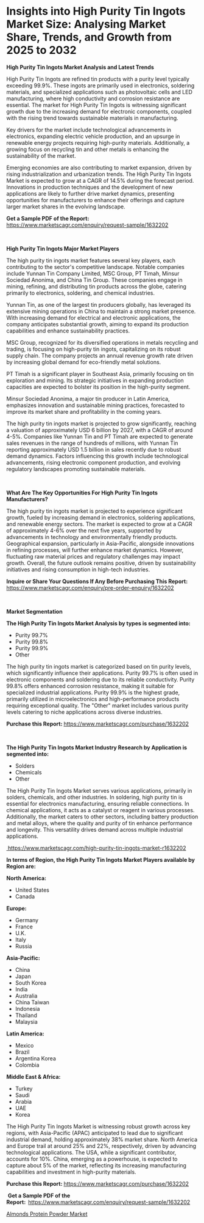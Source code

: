 <p><h1>Insights into High Purity Tin Ingots Market Size: Analysing Market Share, Trends, and Growth from 2025 to 2032</h1></p><p><strong>High Purity Tin Ingots Market Analysis and Latest Trends</strong></p>
<p><p>High Purity Tin Ingots are refined tin products with a purity level typically exceeding 99.9%. These ingots are primarily used in electronics, soldering materials, and specialized applications such as photovoltaic cells and LED manufacturing, where high conductivity and corrosion resistance are essential. The market for High Purity Tin Ingots is witnessing significant growth due to the increasing demand for electronic components, coupled with the rising trend towards sustainable materials in manufacturing.</p><p>Key drivers for the market include technological advancements in electronics, expanding electric vehicle production, and an upsurge in renewable energy projects requiring high-purity materials. Additionally, a growing focus on recycling tin and other metals is enhancing the sustainability of the market.</p><p>Emerging economies are also contributing to market expansion, driven by rising industrialization and urbanization trends. The High Purity Tin Ingots Market is expected to grow at a CAGR of 14.5% during the forecast period. Innovations in production techniques and the development of new applications are likely to further drive market dynamics, presenting opportunities for manufacturers to enhance their offerings and capture larger market shares in the evolving landscape.</p></p>
<p><strong>Get a Sample PDF of the Report:&nbsp;</strong> <a href="https://www.marketscagr.com/enquiry/request-sample/1632202?utm_campaign=3501&utm_medium=2&utm_source=Github&utm_content=ia&utm_term=29032025&utm_id=high-purity-tin-ingots">https://www.marketscagr.com/enquiry/request-sample/1632202</a></p>
<p>&nbsp;</p>
<p><strong>High Purity Tin Ingots Major Market Players</strong></p>
<p><p>The high purity tin ingots market features several key players, each contributing to the sector's competitive landscape. Notable companies include Yunnan Tin Company Limited, MSC Group, PT Timah, Minsur Sociedad Anonima, and China Tin Group. These companies engage in mining, refining, and distributing tin products across the globe, catering primarily to electronics, soldering, and chemical industries.</p><p>Yunnan Tin, as one of the largest tin producers globally, has leveraged its extensive mining operations in China to maintain a strong market presence. With increasing demand for electrical and electronic applications, the company anticipates substantial growth, aiming to expand its production capabilities and enhance sustainability practices.</p><p>MSC Group, recognized for its diversified operations in metals recycling and trading, is focusing on high-purity tin ingots, capitalizing on its robust supply chain. The company projects an annual revenue growth rate driven by increasing global demand for eco-friendly metal solutions.</p><p>PT Timah is a significant player in Southeast Asia, primarily focusing on tin exploration and mining. Its strategic initiatives in expanding production capacities are expected to bolster its position in the high-purity segment.</p><p>Minsur Sociedad Anonima, a major tin producer in Latin America, emphasizes innovation and sustainable mining practices, forecasted to improve its market share and profitability in the coming years.</p><p>The high purity tin ingots market is projected to grow significantly, reaching a valuation of approximately USD 6 billion by 2027, with a CAGR of around 4-5%. Companies like Yunnan Tin and PT Timah are expected to generate sales revenues in the range of hundreds of millions, with Yunnan Tin reporting approximately USD 1.5 billion in sales recently due to robust demand dynamics. Factors influencing this growth include technological advancements, rising electronic component production, and evolving regulatory landscapes promoting sustainable materials.</p></p>
<p>&nbsp;</p>
<p><strong>What Are The Key Opportunities For High Purity Tin Ingots Manufacturers?</strong></p>
<p><p>The high purity tin ingots market is projected to experience significant growth, fueled by increasing demand in electronics, soldering applications, and renewable energy sectors. The market is expected to grow at a CAGR of approximately 4-6% over the next five years, supported by advancements in technology and environmentally friendly products. Geographical expansion, particularly in Asia-Pacific, alongside innovations in refining processes, will further enhance market dynamics. However, fluctuating raw material prices and regulatory challenges may impact growth. Overall, the future outlook remains positive, driven by sustainability initiatives and rising consumption in high-tech industries.</p></p>
<p><strong>Inquire or Share Your Questions If Any Before Purchasing This Report:</strong> <a href="https://www.marketscagr.com/enquiry/pre-order-enquiry/1632202?utm_campaign=3501&utm_medium=2&utm_source=Github&utm_content=ia&utm_term=29032025&utm_id=high-purity-tin-ingots">https://www.marketscagr.com/enquiry/pre-order-enquiry/1632202</a></p>
<p>&nbsp;</p>
<p><strong>Market Segmentation</strong></p>
<p><strong>The High Purity Tin Ingots Market Analysis by types is segmented into:</strong></p>
<p><ul><li>Purity 99.7%</li><li>Purity 99.8%</li><li>Purity 99.9%</li><li>Other</li></ul></p>
<p><p>The high purity tin ingots market is categorized based on tin purity levels, which significantly influence their applications. Purity 99.7% is often used in electronic components and soldering due to its reliable conductivity. Purity 99.8% offers enhanced corrosion resistance, making it suitable for specialized industrial applications. Purity 99.9% is the highest grade, primarily utilized in microelectronics and high-performance products requiring exceptional quality. The "Other" market includes various purity levels catering to niche applications across diverse industries.</p></p>
<p><strong>Purchase this Report:&nbsp;</strong><a href="https://www.marketscagr.com/purchase/1632202?utm_campaign=3501&utm_medium=2&utm_source=Github&utm_content=ia&utm_term=29032025&utm_id=high-purity-tin-ingots">https://www.marketscagr.com/purchase/1632202</a></p>
<p>&nbsp;</p>
<p><strong>The High Purity Tin Ingots Market Industry Research by Application is segmented into:</strong></p>
<p><ul><li>Solders</li><li>Chemicals</li><li>Other</li></ul></p>
<p><p>The High Purity Tin Ingots Market serves various applications, primarily in solders, chemicals, and other industries. In soldering, high purity tin is essential for electronics manufacturing, ensuring reliable connections. In chemical applications, it acts as a catalyst or reagent in various processes. Additionally, the market caters to other sectors, including battery production and metal alloys, where the quality and purity of tin enhance performance and longevity. This versatility drives demand across multiple industrial applications.</p></p>
<p><a href="https://www.marketscagr.com/high-purity-tin-ingots-market-r1632202?utm_campaign=3501&utm_medium=2&utm_source=Github&utm_content=ia&utm_term=29032025&utm_id=high-purity-tin-ingots">&nbsp;https://www.marketscagr.com/high-purity-tin-ingots-market-r1632202</a></p>
<p><strong>In terms of Region, the High Purity Tin Ingots Market Players available by Region are:</strong></p>
<p>
    <p> <strong> North America: </strong>
        <ul>
            <li>United States</li>
            <li>Canada</li>
        </ul>
        </p> 
    <p> <strong> Europe: </strong>
        <ul>
            <li>Germany</li>
            <li>France</li>
            <li>U.K.</li>
            <li>Italy</li>
            <li>Russia</li>
        </ul>
        </p> 
    <p> <strong> Asia-Pacific: </strong>
        <ul>
            <li>China</li>
            <li>Japan</li>
            <li>South Korea</li>
            <li>India</li>
            <li>Australia</li>
            <li>China Taiwan</li>
            <li>Indonesia</li>
            <li>Thailand</li>
            <li>Malaysia</li>
        </ul>
        </p> 
    <p> <strong> Latin America: </strong>
        <ul>
            <li>Mexico</li>
            <li>Brazil</li>
            <li>Argentina Korea</li>
            <li>Colombia</li>
        </ul>
        </p> 
    <p> <strong> Middle East & Africa: </strong>
        <ul>
            <li>Turkey</li>
            <li>Saudi</li>
            <li>Arabia</li>
            <li>UAE</li>
            <li>Korea</li>
        </ul>
    </p>
    </p>
<p><p>The High Purity Tin Ingots Market is witnessing robust growth across key regions, with Asia-Pacific (APAC) anticipated to lead due to significant industrial demand, holding approximately 38% market share. North America and Europe trail at around 25% and 22%, respectively, driven by advancing technological applications. The USA, while a significant contributor, accounts for 10%. China, emerging as a powerhouse, is expected to capture about 5% of the market, reflecting its increasing manufacturing capabilities and investment in high-purity materials.</p></p>
<p><strong>Purchase this Report: </strong><a href="https://www.marketscagr.com/purchase/1632202?utm_campaign=3501&utm_medium=2&utm_source=Github&utm_content=ia&utm_term=29032025&utm_id=high-purity-tin-ingots">https://www.marketscagr.com/purchase/1632202</a></p>
<p>&nbsp;<strong>Get a Sample PDF of the Report:&nbsp;&nbsp;</strong><a href="https://www.marketscagr.com/enquiry/request-sample/1632202?utm_campaign=3501&utm_medium=2&utm_source=Github&utm_content=ia&utm_term=29032025&utm_id=high-purity-tin-ingots">https://www.marketscagr.com/enquiry/request-sample/1632202</a></p>
<p><strong></strong></p>
<p><p><a href="https://github.com/rreynagjysma65/Market-Research-Report-List-1/blob/main/almonds-protein-powder-market.md?utm_campaign=3501&utm_medium=2&utm_source=Github&utm_content=ia&utm_term=29032025&utm_id=high-purity-tin-ingots">Almonds Protein Powder Market</a></p></p>